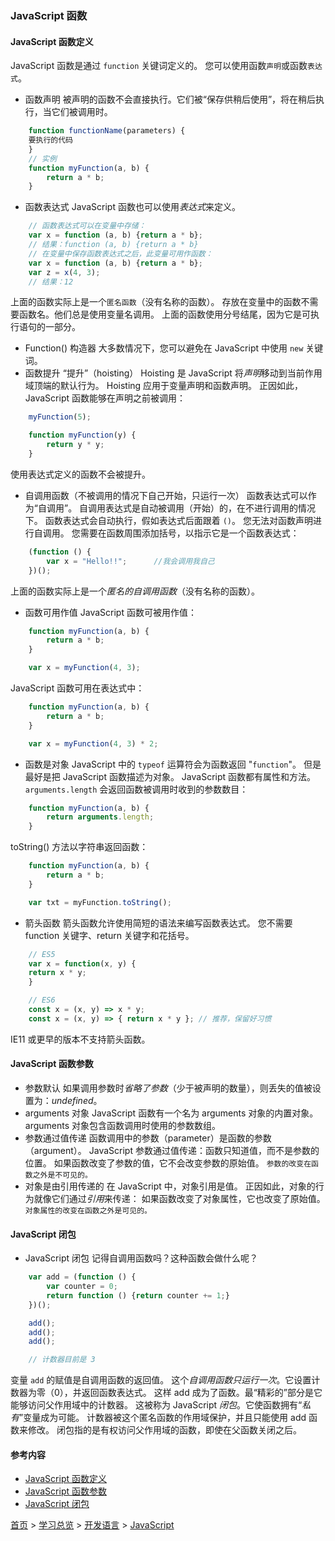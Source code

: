 ### JavaScript 函数

#### JavaScript 函数定义
JavaScript 函数是通过 `function` 关键词定义的。
您可以使用函数`声明`或函数`表达式`。
* 函数声明
被声明的函数不会直接执行。它们被“保存供稍后使用”，将在稍后执行，当它们被调用时。
```javascript
    function functionName(parameters) {
    要执行的代码
    }
    // 实例
    function myFunction(a, b) {
        return a * b;
    }
```
* 函数表达式
JavaScript 函数也可以使用*表达式*来定义。
```javascript
    // 函数表达式可以在变量中存储：
    var x = function (a, b) {return a * b};
    // 结果：function (a, b) {return a * b} 
    // 在变量中保存函数表达式之后，此变量可用作函数：
    var x = function (a, b) {return a * b};
    var z = x(4, 3);
    // 结果：12
```
上面的函数实际上是一个`匿名函数`（没有名称的函数）。
存放在变量中的函数不需要函数名。他们总是使用变量名调用。
上面的函数使用分号结尾，因为它是可执行语句的一部分。
* Function() 构造器
大多数情况下，您可以避免在 JavaScript 中使用 `new` 关键词。
* 函数提升
“提升”（hoisting）
Hoisting 是 JavaScript 将*声明*移动到当前作用域顶端的默认行为。
Hoisting 应用于变量声明和函数声明。
正因如此，JavaScript 函数能够在声明之前被调用：

```javascript
    myFunction(5);

    function myFunction(y) {
        return y * y;
    }
```

使用表达式定义的函数不会被提升。
* 自调用函数（不被调用的情况下自己开始，只运行一次）
函数表达式可以作为“自调用”。
自调用表达式是自动被调用（开始）的，在不进行调用的情况下。
函数表达式会自动执行，假如表达式后面跟着 `()`。
您无法对函数声明进行自调用。
您需要在函数周围添加括号，以指示它是一个函数表达式：

```javascript
    (function () {
        var x = "Hello!!";      //我会调用我自己
    })();
```

上面的函数实际上是一个*匿名的自调用函数*（没有名称的函数）。
* 函数可用作值
JavaScript 函数可被用作值：

```javascript
    function myFunction(a, b) {
        return a * b;
    }

    var x = myFunction(4, 3);
```

JavaScript 函数可用在表达式中：

```javascript
    function myFunction(a, b) {
        return a * b;
    }

    var x = myFunction(4, 3) * 2;
```

* 函数是对象
JavaScript 中的 `typeof` 运算符会为函数返回 "`function`"。
但是最好是把 JavaScript 函数描述为对象。
JavaScript 函数都有属性和方法。
`arguments.length` 会返回函数被调用时收到的参数数目：
```javascript
    function myFunction(a, b) {
        return arguments.length;
    }
```
toString() 方法以字符串返回函数：
```javascript
    function myFunction(a, b) {
        return a * b;
    }

    var txt = myFunction.toString();
```
* 箭头函数
箭头函数允许使用简短的语法来编写函数表达式。
您不需要 function 关键字、return 关键字和花括号。
```javascript
    // ES5
    var x = function(x, y) {
    return x * y;
    }

    // ES6
    const x = (x, y) => x * y;
    const x = (x, y) => { return x * y }; // 推荐，保留好习惯
```
IE11 或更早的版本不支持箭头函数。
#### JavaScript 函数参数
* 参数默认
如果调用参数时*省略了参数*（少于被声明的数量），则丢失的值被设置为：*undefined*。
* arguments 对象
JavaScript 函数有一个名为 arguments 对象的内置对象。
arguments 对象包含函数调用时使用的参数数组。
* 参数通过值传递
函数调用中的参数（parameter）是函数的参数（argument）。
JavaScript 参数通过值传递：函数只知道值，而不是参数的位置。
如果函数改变了参数的值，它不会改变参数的原始值。
`参数的改变在函数之外是不可见的。`
* 对象是由引用传递的
在 JavaScript 中，对象引用是值。
正因如此，对象的行为就像它们通过*引用*来传递：
如果函数改变了对象属性，它也改变了原始值。
`对象属性的改变在函数之外是可见的。`
#### JavaScript 闭包
* JavaScript 闭包
记得自调用函数吗？这种函数会做什么呢？
```javascript
    var add = (function () {
        var counter = 0;
        return function () {return counter += 1;}
    })();

    add();
    add();
    add();

    // 计数器目前是 3 
```
变量 `add` 的赋值是自调用函数的返回值。
这个*自调用函数只运行一次*。它设置计数器为零（0），并返回函数表达式。
这样 add 成为了函数。最“精彩的”部分是它能够访问父作用域中的计数器。
这被称为 JavaScript *闭包*。它使函数拥有“*私有*”变量成为可能。
计数器被这个匿名函数的作用域保护，并且只能使用 add 函数来修改。
闭包指的是有权访问父作用域的函数，即使在父函数关闭之后。

#### 参考内容
* [JavaScript 函数定义](https://www.w3school.com.cn/js/js_function_definition.asp)
* [JavaScript 函数参数](https://www.w3school.com.cn/js/js_function_parameters.asp)
* [JavaScript 闭包](https://www.w3school.com.cn/js/js_function_closures.asp)


[首页](../../README.md) > [学习总览](../../introduction/studyCatalogList.md) > [开发语言](../developmentLanguage/developmentLanguage.md) > [JavaScript](javascript.md)

